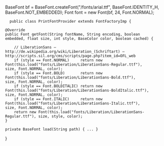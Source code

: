 

BaseFont bf = BaseFont.createFont("/fonts/arial.ttf", BaseFont.IDENTITY_H,
          BaseFont.NOT_EMBEDDED);
      Font font = new Font(bf, 24, Font.NORMAL);
	  
	  
	  public class PrintFontProvider extends FontFactoryImp {

    @Override
    public Font getFont(String fontName, String encoding, boolean embedded, float size, int style, BaseColor color, boolean cached) {

        // LiberationSans – http://de.wikipedia.org/wiki/Liberation_(Schriftart) – http://scripts.sil.org/cms/scripts/page.php?item_id=OFL_web
        if (style == Font.NORMAL)     return new Font(this.load("fonts/Liberation/LiberationSans-Regular.ttf"),    size, Font.NORMAL, color);
        if (style == Font.BOLD)       return new Font(this.load("fonts/Liberation/LiberationSans-Bold.ttf"),       size, Font.NORMAL, color);
        if (style == Font.BOLDITALIC) return new Font(this.load("fonts/Liberation/LiberationSans-BoldItalic.ttf"), size, Font.NORMAL, color);
        if (style == Font.ITALIC)     return new Font(this.load("fonts/Liberation/LiberationSans-Italic.ttf"),     size, Font.NORMAL, color);
        return new Font(this.load("fonts/Liberation/LiberationSans-Regular.ttf"), size, style, color);
    }

    private BaseFont load(String path) { ... }
}